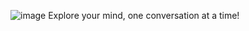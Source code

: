 ![image](https://github.com/user-attachments/assets/2e1be4fb-5361-4cc1-9856-57fa0d0d1775)
 Explore your mind, one conversation at a time!
